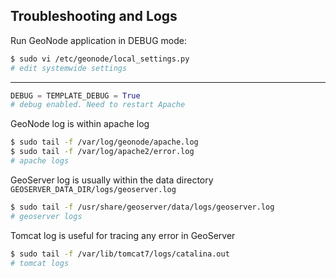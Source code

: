 ## Troubleshooting and Logs

Run GeoNode application in DEBUG mode:

```bash
$ sudo vi /etc/geonode/local_settings.py
# edit systemwide settings
```
---
```python
DEBUG = TEMPLATE_DEBUG = True
# debug enabled. Need to restart Apache
```


GeoNode log is within apache log

```bash
$ sudo tail -f /var/log/geonode/apache.log
$ sudo tail -f /var/log/apache2/error.log
# apache logs
```

GeoServer log is usually within the data directory `GEOSERVER_DATA_DIR/logs/geoserver.log`

```bash
$ sudo tail -f /usr/share/geoserver/data/logs/geoserver.log
# geoserver logs
```

Tomcat log is useful for tracing any error in GeoServer

```bash
$ sudo tail -f /var/lib/tomcat7/logs/catalina.out
# tomcat logs
```
<!--
PostgreSQL log can be investigated here

```bash
sudo tail -f /var/log/postgresql/postgresql-9.3-main.log
# postgresql logs
``` -->
